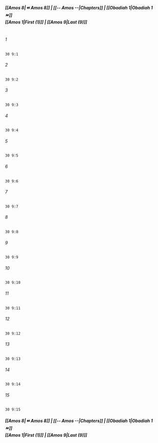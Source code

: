 
##### **[[Amos 8|⏪ Amos 8]] | [[-- Amos --|Chapters]] | [[Obadiah 1|Obadiah 1 ⏩]]**<br>**[[Amos 1|First (1)]] | [[Amos 9|Last (9)]]**<br><br>

###### 1
``` verse
30 9:1
```
###### 2
``` verse
30 9:2
```
###### 3
``` verse
30 9:3
```
###### 4
``` verse
30 9:4
```
###### 5
``` verse
30 9:5
```
###### 6
``` verse
30 9:6
```
###### 7
``` verse
30 9:7
```
###### 8
``` verse
30 9:8
```
###### 9
``` verse
30 9:9
```
###### 10
``` verse
30 9:10
```
###### 11
``` verse
30 9:11
```
###### 12
``` verse
30 9:12
```
###### 13
``` verse
30 9:13
```
###### 14
``` verse
30 9:14
```
###### 15
``` verse
30 9:15
```

##### **[[Amos 8|⏪ Amos 8]] | [[-- Amos --|Chapters]] | [[Obadiah 1|Obadiah 1 ⏩]]**<br>**[[Amos 1|First (1)]] | [[Amos 9|Last (9)]]**
